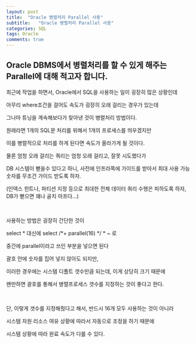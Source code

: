 ```yaml
---
layout: post
title:  "Oracle 병렬처리 Parallel 사용"
subtitle:   "Oracle 병렬처리 Parallel 사용"
categories: SQL
tags: Oracle
comments: true
---
```


## Oracle DBMS에서 병렬처리를 할 수 있게 해주는 Parallel에 대해 적고자 합니다.

최근에 작업을 하면서, Oracle에서 SQL을 사용하는 일이 굉장히 많은 상황인데

아무리 where조건을 걸어도 속도가 굉장히 오래 걸리는 경우가 있는데

그나마 튜닝을 계속해보다가 찾아낸 것이 병렬처리 방법이다.

원래라면 1개의 SQL문 처리를 위해서 1개의 프로세스를 띄우겠지만

이를 병렬적으로 처리를 하게 된다면 속도가 올라가게 될 것이다.

물론 엄청 오래 걸리는 쿼리는 엄청 오래 걸리고, 잘못 시도했다가

DB 시스템이 뻗을수 있다고 하니, 사전에 인프라쪽에 가이드를 받아서 최대 사용 가능 숫자를 무조건 가이드 받도록 하자.

(인덱스 힌트나, 파티션 지정 등으로 최대한 전체 데이터 쿼리 수행은 피하도록 하자, DB가 뻗으면 꽤나 골치 아프다...)

<br/>

사용하는 방법은 굉장히 간단한 것이

select * 대신에 select /*+ parallel(16) */ * ~ 로

중간에 parallel이라고 쓰인 부분을 넣으면 된다

괄호 안에 숫자를 집어 넣지 않아도 되지만,

이러한 경우에는 시스템 디폴트 갯수만큼 되는데, 이게 상당히 크기 때문에

왠만하면 괄호를 통해서 병렬프로세스 갯수를 지정하는 것이 좋다고 한다.

<br/>

단, 이렇게 갯수를 지정해줬다고 해서, 반드시 16개 모두 사용하는 것이 아니라

시스템 자원 리소스 여유 상황에 따라서 자동으로 조정을 하기 때문에

시스템 상황에 따라 완료 속도가 다를 수 있다.